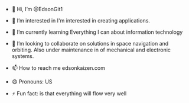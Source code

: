 - 👋 Hi, I’m @EdsonGit1
- 👀 I’m interested in I'm interested in creating applications.
- 🌱 I’m currently learning Everything I can about information technology
- 💞️ I’m looking to collaborate on solutions in space navigation and orbiting. Also under maintenance in of mechanical and electronic systems.

- 📫 How to reach me edsonkaizen.com
- 😄 Pronouns: US
- ⚡ Fun fact: is that everything will flow very well

<!---
EdsonGit1/EdsonGit1 is a ✨ special ✨ repository because its `README.md` (this file) appears on your GitHub profile.
You can click the Preview link to take a look at your changes.
--->
